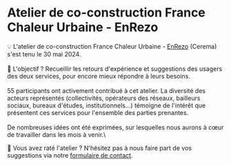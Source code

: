 # Atelier de co-construction France Chaleur Urbaine - EnRezo

💡 L'atelier de co-construction France Chaleur Urbaine - [EnRezo](https://reseaux-chaleur.cerema.fr/espace-documentaire/enrezo) (Cerema) s'est tenu le 30 mai 2024.\
\
🎯 L'objectif ? Recueillir les retours d'expérience et suggestions des usagers des deux services, pour encore mieux répondre à leurs besoins.\
\
55 participants ont activement contribué à cet atelier. La diversité des acteurs représentés (collectivités, opérateurs des réseaux, bailleurs sociaux, bureaux d'études, institutionnels...) témoigne de l'intérêt que présentent ces services pour l'ensemble des parties prenantes.\
\
De nombreuses idées ont été exprimées, sur lesquelles nous aurons à cœur de travailler dans les mois à venir.\


🤔 Vous avez raté l'atelier ? N'hésitez pas à nous faire part de vos suggestions via notre [formulaire de contact](https://france-chaleur-urbaine.beta.gouv.fr/contact).
